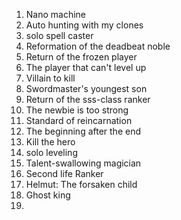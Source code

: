 
1. Nano machine
2. Auto hunting with my clones
3. solo spell caster
4. Reformation of the deadbeat noble
5. Return of the frozen player
6. The player that can't level up
7. Villain to kill
8. Swordmaster's youngest son
9. Return of the sss-class ranker
10. The newbie is too strong
11. Standard of reincarnation
12. The beginning after the end
13. Kill the hero
14. solo leveling
15. Talent-swallowing magician
16. Second life Ranker
17. Helmut: The forsaken child
18. Ghost king
19. 